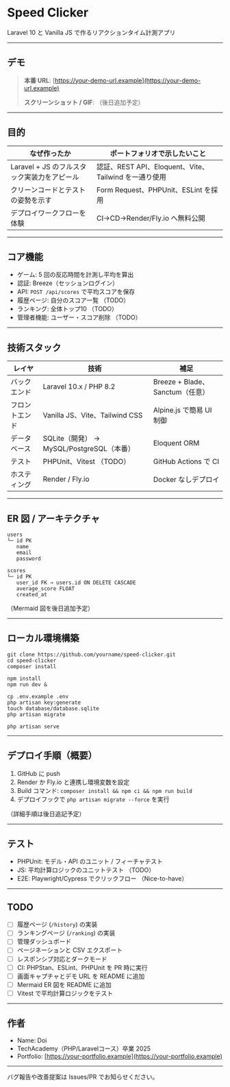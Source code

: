 # Speed Clicker

Laravel 10 と Vanilla JS で作るリアクションタイム計測アプリ

---

## デモ

> **本番 URL**: [https://your-demo-url.example](https://your-demo-url.example)
>
> **スクリーンショット / GIF**: （後日追加予定）

---

## 目的

| なぜ作ったか                       | ポートフォリオで示したいこと                            |
| ---------------------------- | ----------------------------------------- |
| Laravel + JS のフルスタック実装力をアピール | 認証、REST API、Eloquent、Vite、Tailwind を一通り使用 |
| クリーンコードとテストの姿勢を示す            | Form Request、PHPUnit、ESLint を採用           |
| デプロイワークフローを体験                | CI→CD→Render/Fly.io へ無料公開                 |

---

## コア機能

* ゲーム: 5 回の反応時間を計測し平均を算出
* 認証: Breeze（セッションログイン）
* API: `POST /api/scores` で平均スコアを保存
* 履歴ページ: 自分のスコア一覧 （TODO）
* ランキング: 全体トップ10 （TODO）
* 管理者機能: ユーザー・スコア削除 （TODO）

---

## 技術スタック

| レイヤ     | 技術                                | 補足                         |
| ------- | --------------------------------- | -------------------------- |
| バックエンド  | Laravel 10.x / PHP 8.2            | Breeze + Blade、Sanctum（任意） |
| フロントエンド | Vanilla JS、Vite、Tailwind CSS      | Alpine.js で簡易 UI 制御        |
| データベース  | SQLite（開発） → MySQL/PostgreSQL（本番） | Eloquent ORM               |
| テスト     | PHPUnit、Vitest （TODO）             | GitHub Actions で CI        |
| ホスティング  | Render / Fly.io                   | Docker なしデプロイ              |

---

## ER 図 / アーキテクチャ

```
users
└─ id PK
   name
   email
   password

scores
└─ id PK
   user_id FK → users.id ON DELETE CASCADE
   average_score FLOAT
   created_at
```

（Mermaid 図を後日追加予定）

---

## ローカル環境構築

```
git clone https://github.com/yourname/speed-clicker.git
cd speed-clicker
composer install

npm install
npm run dev &

cp .env.example .env
php artisan key:generate
touch database/database.sqlite
php artisan migrate

php artisan serve
```

---

## デプロイ手順（概要）

1. GitHub に push
2. Render か Fly.io と連携し環境変数を設定
3. Build コマンド: `composer install && npm ci && npm run build`
4. デプロイフックで `php artisan migrate --force` を実行

（詳細手順は後日追記予定）

---

## テスト

* PHPUnit: モデル・API のユニット / フィーチャテスト
* JS: 平均計算ロジックのユニットテスト （TODO）
* E2E: Playwright/Cypress でクリックフロー （Nice-to-have）

---

## TODO

* [ ] 履歴ページ (`/history`) の実装
* [ ] ランキングページ (`/ranking`) の実装
* [ ] 管理ダッシュボード
* [ ] ページネーションと CSV エクスポート
* [ ] レスポンシブ対応とダークモード
* [ ] CI: PHPStan、ESLint、PHPUnit を PR 時に実行
* [ ] 画面キャプチャとデモ URL を README に追加
* [ ] Mermaid ER 図を README に追加
* [ ] Vitest で平均計算ロジックをテスト

---

## 作者

* Name: Doi
* TechAcademy（PHP/Laravelコース）卒業 2025
* Portfolio: [https://your-portfolio.example](https://your-portfolio.example)

---

バグ報告や改善提案は Issues/PR でお知らせください。
